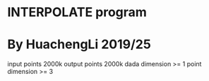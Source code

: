 # INTERPOLATE program
# By HuachengLi 2019/25
input points 2000k
output points 2000k
dada dimension >= 1
point dimension >= 3
